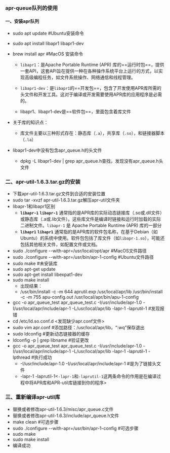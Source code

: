 ### apr-queue队列的使用

#### 一、安装apr队列

- sudo apt update	#Ubuntu安装命令
- sudo apt install libapr1 libapr1-dev
- brew install apr	#MacOS 安装命令

  - `libapr1`：是Apache Portable Runtime (APR) 库的==运行时包==，提供一套API，这套API旨在提供一种在各种操作系统平台上运行的方式，以实现高级编程任务，如文件系统操作、网络通信和线程管理。

  - `libapr1-dev`：是`libapr1`的==开发包==，包含了开发使用APR库所需的头文件和开发工具。这对于编译或开发需要使用APR库的应用程序是必需的。

  - libapr1、libapr1-dev是==软件包==，里面包含着库文件
- 关于库的知识点：
  - 库文件主要以三种形式存在：静态库（`.a`），共享库（`.so`），和链接器脚本（`.la`）	

- libapr1-dev中没有包含apr_queue.h的头文件
  - dpkg -L libapr1-dev | grep apr_queue.h查找，发现没有apr_queue.h头文件



### 二、apr-util-1.6.3.tar.gz的安装

- 下载apr-util-1.6.3.tar.gz文件到合适的安装位置
- sudo tar -xvzf apr-util-1.6.3.tar.gz解压apr-util文件夹
- libapr-1和libapr1区别
  - **`libapr-1`** **`libapr-1`** 通常指的是APR库的实际动态链接库（.so或.dll文件）或静态库（.a或.lib文件）。这些库文件是编译时链接和运行时加载的实际二进制文件。`libapr-1` 是 Apache Portable Runtime (APR) 库的一部分
  - **`libapr1`** **`libapr1`** 通常指的是APR库的软件包名称，在基于Debian（如Ubuntu）的系统中使用。软件包包括了库文件（如`libapr-1.so`），可能还包括其他相关文件，如配置文件或文档。
- sudo ./configure --with-apr=/usr/local/opt/apr   #MacOS文件路径
- sudo ./configure --with-apr=/usr/bin/apr-1-config  #Ubuntu文件路径
- sudo make #未安装库
- sudo apt-get update
- sudo apt-get install libexpat1-dev
- sudo make install
  - 出现结果：
  - /usr/bin/install -c -m 644 aprutil.exp /usr/local/apr/lib
    /usr/bin/install -c -m 755 apu-config.out /usr/local/apr/bin/apu-1-config
- gcc -o apr_queue_test  apr_queue_test.c -I/usr/include/apr-1.0 -I/usr/local/apr/include/apr-1 -L/usr/local/apr/lib -lapr-1 -laprutil-1 #发现报错
-  cd /etc/ld.so.conf.d <发现缺少apr.conf文件>
- sudo vim apr.conf	#添加路径：/usr/local/apr/lib，“:wq”保存退出
- sudo ldconfig		#更新动态链接器的缓存
- ldconfig -p | grep libname    #验证更改
- gcc -o apr_queue_test  apr_queue_test.c -I/usr/include/apr-1.0 -I/usr/local/apr/include/apr-1 -L/usr/local/apr/lib -lapr-1 -laprutil-1 -lpthread	#执行成功
  - -I/usr/include/apr-1.0 -I/usr/local/apr/include/apr-1	#是为了链接头文件
  - -lapr-1 -laprutil-1<`-lapr-1`和`-laprutil-1`这两条命令的作用是在编译过程中将APR库和APR-util库链接到你的程序>



### 三、重新编译apr-util库

- 替换或者修改apr-util-1.6.3/misc/apr_queue.c文件
- 替换或者修改apr-util-1.6.3/include/apr_queue.h文件
- make clean	#可选步骤
- sudo ./configure --with-apr=/usr/bin/apr-1-config	#可选步骤
- sudo make
- sudo make install
- 编译成功

